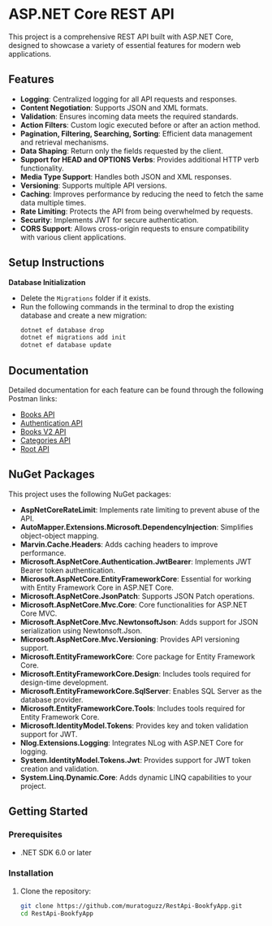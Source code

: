 # ASP.NET Core REST API

This project is a comprehensive REST API built with ASP.NET Core, designed to showcase a variety of essential features for modern web applications.

## Features

- **Logging**: Centralized logging for all API requests and responses.
- **Content Negotiation**: Supports JSON and XML formats.
- **Validation**: Ensures incoming data meets the required standards.
- **Action Filters**: Custom logic executed before or after an action method.
- **Pagination, Filtering, Searching, Sorting**: Efficient data management and retrieval mechanisms.
- **Data Shaping**: Return only the fields requested by the client.
- **Support for HEAD and OPTIONS Verbs**: Provides additional HTTP verb functionality.
- **Media Type Support**: Handles both JSON and XML responses.
- **Versioning**: Supports multiple API versions.
- **Caching**: Improves performance by reducing the need to fetch the same data multiple times.
- **Rate Limiting**: Protects the API from being overwhelmed by requests.
- **Security**: Implements JWT for secure authentication.
- **CORS Support**: Allows cross-origin requests to ensure compatibility with various client applications.

## Setup Instructions

**Database Initialization**

- Delete the `Migrations` folder if it exists.
- Run the following commands in the terminal to drop the existing database and create a new migration:
  ```bash
  dotnet ef database drop
  dotnet ef migrations add init
  dotnet ef database update
  ```

## Documentation

Detailed documentation for each feature can be found through the following Postman links:

- [Books API](https://documenter.getpostman.com/view/36013169/2sA3dxEsAo#8c40889e-d9db-4309-acfb-f3afd35488e4)
- [Authentication API](https://documenter.getpostman.com/view/36013169/2sA3dxEsAp)
- [Books V2 API](https://documenter.getpostman.com/view/36013169/2sA3dxEsF6)
- [Categories API](https://documenter.getpostman.com/view/36013169/2sA3dxEsF7)
- [Root API](https://documenter.getpostman.com/view/36013169/2sA3dxEsF8)

## NuGet Packages

This project uses the following NuGet packages:

- **AspNetCoreRateLimit**: Implements rate limiting to prevent abuse of the API.
- **AutoMapper.Extensions.Microsoft.DependencyInjection**: Simplifies object-object mapping.
- **Marvin.Cache.Headers**: Adds caching headers to improve performance.
- **Microsoft.AspNetCore.Authentication.JwtBearer**: Implements JWT Bearer token authentication.
- **Microsoft.AspNetCore.EntityFrameworkCore**: Essential for working with Entity Framework Core in ASP.NET Core.
- **Microsoft.AspNetCore.JsonPatch**: Supports JSON Patch operations.
- **Microsoft.AspNetCore.Mvc.Core**: Core functionalities for ASP.NET Core MVC.
- **Microsoft.AspNetCore.Mvc.NewtonsoftJson**: Adds support for JSON serialization using Newtonsoft.Json.
- **Microsoft.AspNetCore.Mvc.Versioning**: Provides API versioning support.
- **Microsoft.EntityFrameworkCore**: Core package for Entity Framework Core.
- **Microsoft.EntityFrameworkCore.Design**: Includes tools required for design-time development.
- **Microsoft.EntityFrameworkCore.SqlServer**: Enables SQL Server as the database provider.
- **Microsoft.EntityFrameworkCore.Tools**: Includes tools required for Entity Framework Core.
- **Microsoft.IdentityModel.Tokens**: Provides key and token validation support for JWT.
- **Nlog.Extensions.Logging**: Integrates NLog with ASP.NET Core for logging.
- **System.IdentityModel.Tokens.Jwt**: Provides support for JWT token creation and validation.
- **System.Linq.Dynamic.Core**: Adds dynamic LINQ capabilities to your project.

## Getting Started

### Prerequisites

- .NET SDK 6.0 or later

### Installation

1. Clone the repository:
   ```bash
   git clone https://github.com/muratoguzz/RestApi-BookfyApp.git
   cd RestApi-BookfyApp
